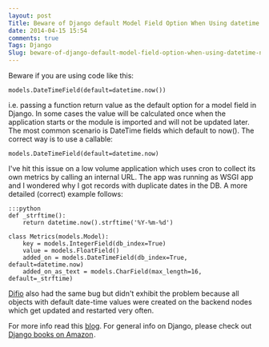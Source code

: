 ```yaml
---
layout: post
Title: Beware of Django default Model Field Option When Using datetime.now()
date: 2014-04-15 15:54
comments: true
Tags: Django
Slug: beware-of-django-default-model-field-option-when-using-datetime-now
---
```


Beware if you are using code like this:

    models.DateTimeField(default=datetime.now())

i.e. passing a function return value as the default option for a model field in Django.
In some cases the value will be calculated once when the application starts or
the module is imported and will not be updated later. The most common scenario
is DateTime fields which default to now(). The correct way is to use a callable:


    models.DateTimeField(default=datetime.now)


I've hit this issue on a low volume application which uses cron to collect its own
metrics by calling an internal URL. The app was running as WSGI app and I wondered
why I got records with duplicate dates in the DB. A more detailed (correct) example follows:


    :::python
    def _strftime():
        return datetime.now().strftime('%Y-%m-%d')
    
    class Metrics(models.Model):
        key = models.IntegerField(db_index=True)
        value = models.FloatField()
        added_on = models.DateTimeField(db_index=True, default=datetime.now)
        added_on_as_text = models.CharField(max_length=16, default=_strftime)


[Difio](http://www.dif.io) also had the same bug but didn't exhibit the problem
because all objects with default date-time values were created on the backend nodes
which get updated and restarted very often.

For more info read this
[blog](http://david.feinzeig.com/blog/2011/12/06/how-to-properly-set-a-default-value-for-a-datetimefield-in-django/).
For general info on Django, please check out
<a target="_blank" href="http://www.amazon.com/s/ref=as_li_ss_tl?_encoding=UTF8&camp=1789&creative=390957&field-keywords=Django&linkCode=ur2&rh=n%3A283155%2Ck%3ADjango&tag=atodorovorg-20&url=search-alias%3Dstripbooks&linkId=M56M35GO5XWGIBJE">Django books on Amazon</a><img src="https://ir-na.amazon-adsystem.com/e/ir?t=atodorovorg-20&l=ur2&o=1" width="1" height="1" border="0" style="border:none !important; margin:0px !important;" />.
